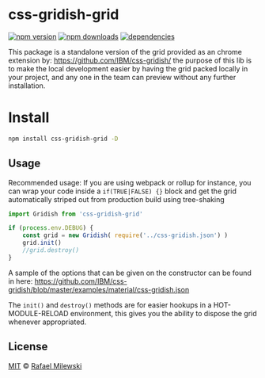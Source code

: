 # css-gridish-grid

[![npm version](https://badge.fury.io/js/css-gridish-grid.svg)](https://badge.fury.io/js/css-gridish-grid)
[![npm downloads](https://img.shields.io/npm/dm/css-gridish-grid.svg)](https://www.npmjs.com/package/css-gridish-grid)
[![dependencies](https://david-dm.org/milewski/css-gridish-grid.svg)](https://www.npmjs.com/package/css-gridish-grid)

This package is a standalone version of the grid provided as an chrome extension by: https://github.com/IBM/css-gridish/ the purpose of this lib is to make the local development easier by having the grid packed locally in your project, and any one in the team can preview without any further installation.  

# Install

```bash
npm install css-gridish-grid -D
```

## Usage

Recommended usage: 
If you are using webpack or rollup for instance, you can wrap your code inside a `if(TRUE|FALSE) {}` block and get the grid automatically striped out from production build using tree-shaking

```javascript
import Gridish from 'css-gridish-grid'

if (process.env.DEBUG) {
    const grid = new Gridish( require('../css-gridish.json') )
    grid.init()
    //grid.destroy()
}
```

A sample of the options that can be given on the constructor can be found in here: https://github.com/IBM/css-gridish/blob/master/examples/material/css-gridish.json

The `init()` and `destroy()` methods are for easier hookups in a HOT-MODULE-RELOAD environment, this gives you the ability to dispose the grid whenever appropriated.

## License

[MIT](LICENSE) © [Rafael Milewski](https://github.com/milewski/css-gridish-grid/blob/master/LICENSE)
